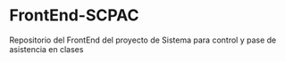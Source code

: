 # FrontEnd-SCPAC
Repositorio del FrontEnd del proyecto de Sistema para control y pase de asistencia en clases 
